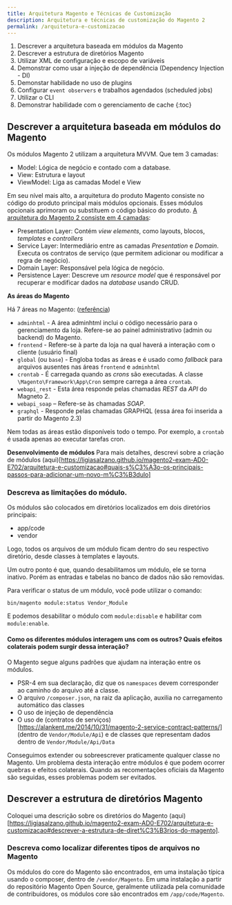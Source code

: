 ```yaml
---
title: Arquitetura Magento e Técnicas de Customização
description: Arquitetura e técnicas de customização do Magento 2
permalink: /arquitetura-e-customizacao
---
```


1. Descrever a arquitetura baseada em módulos da Magento
2. Descrever a estrutura de diretórios Magento 
3. Utilizar XML de configuração e escopo de variáveis
4. Demonstrar como usar a injeção de dependência (Dependency Injection - DI) 
5. Demonstar habilidade no uso de plugins
6. Configurar `event observers` e trabalhos agendados (scheduled jobs)
7. Utilizar o CLI 
8. Demonstrar habilidade com o gerenciamento de cache
{:toc}

## Descrever a arquitetura baseada em módulos do Magento

Os módulos Magento 2 utilizam a arquitetura MVVM. Que tem 3 camadas:
- Model: Lógica de negócio e contado com a database.
- View: Estrutura e layout
- ViewModel: Liga as camadas Model e View

Em seu nível mais alto, a arquitetura do produto Magento consiste no código do produto principal mais módulos opcionais. Esses módulos opcionais aprimoram ou substituem o código básico do produto.
[A arquitetura do Magento 2 consiste em 4 camadas](https://devdocs.magento.com/guides/v2.4/architecture/archi_perspectives/ALayers_intro.html):
- Presentation Layer: Contém _view elements_, como layouts, blocos, _templates_ e _controllers_
- Service Layer: Intermediário entre as camadas _Presentation_ e _Domain_. Executa os contratos de serviço (que permitem adicionar ou modificar a regra de negócio).
- Domain Layer: Responsável pela lógica de negócio.
- Persistence Layer: Descreve um _resource model_ que é responsável por recuperar e modificar dados na _database_ usando CRUD.

**As áreas do Magento**

Há 7 áreas no Magento: ([referência](https://devdocs.magento.com/guides/v2.4/architecture/archi_perspectives/components/modules/mod_and_areas.html#magento-area-types))

- `adminhtml` - A área adminhtml inclui o código necessário para o gerenciamento da loja. Refere-se ao painel administrativo (admin ou backend) do Magento. 
- `frontend` - Refere-se à parte da loja na qual haverá a interação com o cliente (usuário final)
- `global` (ou `base`) - Engloba todas as áreas e é usado como _fallback_ para arquivos ausentes nas áreas `frontend` e `adminhtml`
- `crontab` - É carregada quando as _crons_ são executadas. A classe `\Magento\Framework\App\Cron` sempre carrega a área `crontab`.
- `webapi_rest` - Esta área responde pelas chamadas _REST_ da _API_ do Magneto 2.
- `webapi_soap` – Refere-se às chamadas _SOAP_.
- `graphql` - Responde pelas chamadas GRAPHQL (essa área foi inserida a partir do Magento 2.3)

Nem todas as áreas estão disponíveis todo o tempo. Por exemplo, a `crontab` é usada apenas ao executar tarefas cron.

**Desenvolvimento de módulos**
Para mais detalhes, descrevi sobre a criação de módulos (aqui)[https://ligiasalzano.github.io/magento2-exam-AD0-E702/arquitetura-e-customizacao#quais-s%C3%A3o-os-principais-passos-para-adicionar-um-novo-m%C3%B3dulo]

### Descreva as limitações do módulo. 
Os módulos são colocados em diretórios localizados em dois diretórios principais:
- app/code
- vendor

Logo, todos os arquivos de um módulo ficam dentro do seu respectivo diretório, desde classes à templates e layouts.

Um outro ponto é que, quando desabilitamos um módulo, ele se torna inativo. Porém as entradas e tabelas no banco de dados não são removidas.

Para verificar o status de um módulo, você pode utilizar o comando:
```
bin/magento module:status Vendor_Module
```
E podemos desabilitar o módulo com `module:disable` e habilitar com `module:enable`.


#### Como os diferentes módulos interagem uns com os outros? Quais efeitos colaterais podem surgir dessa interação?

O Magento segue alguns padrões que ajudam na interação entre os módulos.

- PSR-4 em sua declaração, diz que os `namespaces` devem corresponder ao caminho do arquivo até a classe.
- O arquivo `/composer.json`, na raiz da aplicação, auxilia no carregamento automático das classes
- O uso de injeção de dependência
- O uso de (contratos de serviços)[https://alankent.me/2014/10/31/magento-2-service-contract-patterns/] (dentro de `Vendor/Module/Api`) e de classes que representam dados dentro de `Vendor/Module/Api/Data`

Conseguimos extender ou sobreescrever praticamente qualquer classe no Magento. Um problema desta interação entre módulos é que podem ocorrer quebras e efeitos colaterais. Quando as recomentações oficiais da Magento são seguidas, esses problemas podem ser evitados.

## Descrever a estrutura de diretórios Magento

Coloquei uma descrição sobre os diretórios do Magento (aqui)[https://ligiasalzano.github.io/magento2-exam-AD0-E702/arquitetura-e-customizacao#descrever-a-estrutura-de-diret%C3%B3rios-do-magento].

### Descreva como localizar diferentes tipos de arquivos no Magento

Os módulos do core do Magento são encontrados, em uma instalação típica usando o composer, dentro de `/vendor/Magento`. Em uma instalação a partir do repositório Magento Open Source, geralmente utilizada pela comunidade de contribuidores, os módulos core são encontrados em `/app/code/Magento`.


